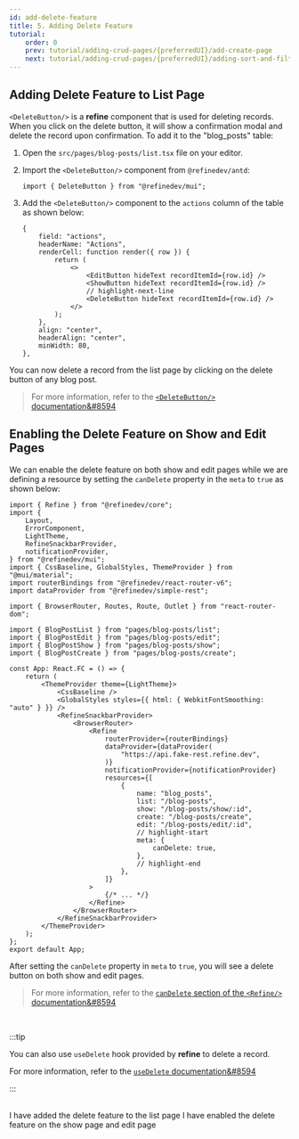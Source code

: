 ```yaml
---
id: add-delete-feature
title: 5. Adding Delete Feature
tutorial:
    order: 0
    prev: tutorial/adding-crud-pages/{preferredUI}/add-create-page
    next: tutorial/adding-crud-pages/{preferredUI}/adding-sort-and-filters
---
```


## Adding Delete Feature to List Page

`<DeleteButton/>` is a **refine** component that is used for deleting records. When you click on the delete button, it will show a confirmation modal and delete the record upon confirmation. To add it to the "blog_posts" table:

1.  Open the `src/pages/blog-posts/list.tsx` file on your editor.

2.  Import the `<DeleteButton/>` component from `@refinedev/antd`:

    ```tsx
    import { DeleteButton } from "@refinedev/mui";
    ```

3.  Add the `<DeleteButton/>` component to the `actions` column of the table as shown below:

    ```tsx
    {
        field: "actions",
        headerName: "Actions",
        renderCell: function render({ row }) {
            return (
                <>
                    <EditButton hideText recordItemId={row.id} />
                    <ShowButton hideText recordItemId={row.id} />
                    // highlight-next-line
                    <DeleteButton hideText recordItemId={row.id} />
                </>
            );
        },
        align: "center",
        headerAlign: "center",
        minWidth: 80,
    },
    ```

You can now delete a record from the list page by clicking on the delete button of any blog post.

> For more information, refer to the [`<DeleteButton/>` documentation&#8594](/docs/api-reference/mui/components/buttons/delete-button/)

## Enabling the Delete Feature on Show and Edit Pages

We can enable the delete feature on both show and edit pages while we are defining a resource by setting the `canDelete` property in the `meta` to `true` as shown below:

```tsx src="src/App.tsx"
import { Refine } from "@refinedev/core";
import {
    Layout,
    ErrorComponent,
    LightTheme,
    RefineSnackbarProvider,
    notificationProvider,
} from "@refinedev/mui";
import { CssBaseline, GlobalStyles, ThemeProvider } from "@mui/material";
import routerBindings from "@refinedev/react-router-v6";
import dataProvider from "@refinedev/simple-rest";

import { BrowserRouter, Routes, Route, Outlet } from "react-router-dom";

import { BlogPostList } from "pages/blog-posts/list";
import { BlogPostEdit } from "pages/blog-posts/edit";
import { BlogPostShow } from "pages/blog-posts/show";
import { BlogPostCreate } from "pages/blog-posts/create";

const App: React.FC = () => {
    return (
        <ThemeProvider theme={LightTheme}>
            <CssBaseline />
            <GlobalStyles styles={{ html: { WebkitFontSmoothing: "auto" } }} />
            <RefineSnackbarProvider>
                <BrowserRouter>
                    <Refine
                        routerProvider={routerBindings}
                        dataProvider={dataProvider(
                            "https://api.fake-rest.refine.dev",
                        )}
                        notificationProvider={notificationProvider}
                        resources={[
                            {
                                name: "blog_posts",
                                list: "/blog-posts",
                                show: "/blog-posts/show/:id",
                                create: "/blog-posts/create",
                                edit: "/blog-posts/edit/:id",
                                // highlight-start
                                meta: {
                                    canDelete: true,
                                },
                                // highlight-end
                            },
                        ]}
                    >
                        {/* ... */}
                    </Refine>
                </BrowserRouter>
            </RefineSnackbarProvider>
        </ThemeProvider>
    );
};
export default App;
```

After setting the `canDelete` property in `meta` to `true`, you will see a delete button on both show and edit pages.

> For more information, refer to the [`canDelete` section of the `<Refine/>` documentation&#8594](/docs/api-reference/core/components/refine-config.md#candelete)

<br/>

:::tip

You can also use `useDelete` hook provided by **refine** to delete a record.

For more information, refer to the [`useDelete` documentation&#8594](/docs/api-reference/core/hooks/data/useDelete/)

:::

<br/>

<Checklist>

<ChecklistItem id="add-delete-feature-mui">
I have added the delete feature to the list page
</ChecklistItem>
<ChecklistItem id="add-delete-feature-mui-2">
I have enabled the delete feature on the show page and edit page
</ChecklistItem>

</Checklist>
